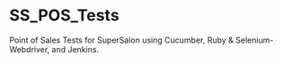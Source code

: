 SS_POS_Tests
============

Point of Sales Tests for SuperSalon using Cucumber, Ruby &amp; Selenium-Webdriver, and Jenkins.
